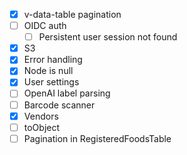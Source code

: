 - [x] v-data-table pagination
- [ ] OIDC auth
  - [ ] Persistent user session not found
- [x] S3
- [x] Error handling
- [x] Node is null
- [x] User settings
- [ ] OpenAI label parsing
- [ ] Barcode scanner
- [x] Vendors
- [ ] toObject
- [ ] Pagination in RegisteredFoodsTable

